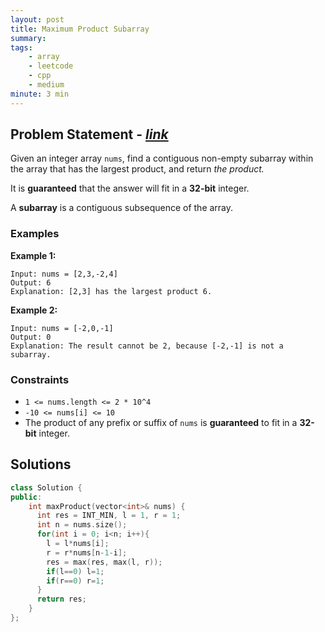 ```yaml
---
layout: post
title: Maximum Product Subarray
summary:
tags:
    - array
    - leetcode
    - cpp
    - medium
minute: 3 min
---
```


## Problem Statement - [*link*](https://leetcode.com/problems/maximum-product-subarray)  

Given an integer array `nums`, find a contiguous non-empty subarray within the array that has the largest product, and return *the product.*

It is **guaranteed** that the answer will fit in a **32-bit** integer.

A **subarray** is a contiguous subsequence of the array.

### Examples

**Example 1:**   
```
Input: nums = [2,3,-2,4]
Output: 6
Explanation: [2,3] has the largest product 6.
```

**Example 2:**  
```
Input: nums = [-2,0,-1]
Output: 0
Explanation: The result cannot be 2, because [-2,-1] is not a subarray.
```

### Constraints
+ `1 <= nums.length <= 2 * 10^4`
+ `-10 <= nums[i] <= 10`
+ The product of any prefix or suffix of `nums` is **guaranteed** to fit in a **32-bit** integer.

## Solutions

```cpp
class Solution {
public:
    int maxProduct(vector<int>& nums) {
      int res = INT_MIN, l = 1, r = 1;
      int n = nums.size();
      for(int i = 0; i<n; i++){
        l = l*nums[i];
        r = r*nums[n-1-i];
        res = max(res, max(l, r));
        if(l==0) l=1;
        if(r==0) r=1;
      }
      return res; 
    }
};
```

